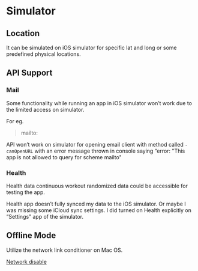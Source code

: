 # Simulator

## Location

It can be simulated on iOS simulator for specific lat and long or some predefined physical locations.

## API Support

### Mail

Some functionality while running an app in iOS simulator won’t work due to the limited access on simulator.

For eg.

> mailto:

API won’t work on simulator for opening email client with method called `-canOpenURL` with an error message thrown in console saying “error: "This app is not allowed to query for scheme mailto"

### Health

Health data continuous workout randomized data could be accessible for testing the app.

Health app doesn’t fully synced my data to the iOS simulator. Or maybe I was missing some iCloud sync settings. I did turned on Health explicitly on “Settings” app of the simulator.


## Offline Mode


Utilize the network link conditioner on Mac OS.

[Network disable](https://www.tutorialspoint.com/how-to-disable-the-network-in-ios-simulator)